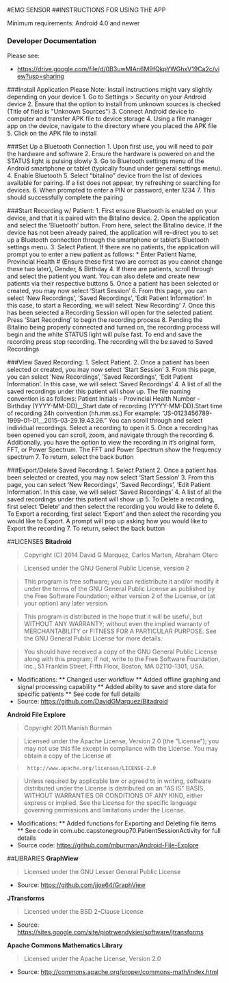 #EMG SENSOR
##INSTRUCTIONS FOR USING THE APP

Minimum requirements: Android 4.0 and newer

### Developer Documentation
Please see:
* https://drive.google.com/file/d/0B3uwMIAn6M9fQkpYWGhxV19Ca2c/view?usp=sharing

###Install Application
Please Note: Install instructions might vary slightly depending on your device
	1.	Go to Settings > Security on your Android device
	2.	Ensure that the option to install from unknown sources is checked (Title of field is "Unknown Sources")
	3.	Connect Android device to computer and transfer APK file to device storage
	4.	Using a file manager app on the device, navigate to the directory where you placed the APK file
	5.	Click on the APK file to install

###Set Up a Bluetooth Connection
	1.	Upon first use, you will need to pair the hardware and software 
	2.	Ensure the hardware is powered on and the STATUS light is pulsing slowly
	3.	Go to Bluetooth settings menu of the Android smartphone or tablet (typically found under general settings menu).
	4.	Enable Bluetooth 
	5.	Select “bitalino” device from the list of devices available for pairing. If a list does not appear, try refreshing or searching for devices. 
	6.	When prompted to enter a PIN or password, enter 1234
	7.	This should successfully complete the pairing 

###Start Recording w/ Patient:
	1.	First ensure Bluetooth is enabled on your device, and that it is paired with the Bitalino device. 
	2.	Open the application and select the ‘Bluetooth’ button. From here, select the Bitalino device. If the device has not been already paired, the application will re-direct you to set up a Bluetooth connection through the smartphone or tablet’s Bluetooth settings menu. 
	3.	Select Patient. If there are no patients, the application will prompt you to enter a new patient as follows:
		*	Enter Patient Name, Provincial Health # (Ensure these first two are correct as you cannot change these two later), Gender, & Birthday
	4.	If there are patients, scroll through and select the patient you want. You can also delete and create new patients via their respective buttons
	5.	Once a patient has been selected or created, you may now select ‘Start Session’
	6.	From this page, you can select ‘New Recordings’, ‘Saved Recordings’, ‘Edit Patient Information’. In this case, to start a Recording, we will select ‘New Recording’	
	7.	Once this has been selected a Recording Session will open for the selected patient. Press ‘Start Recording’ to begin the recording process
	8.	Pending the Bitalino being properly connected and turned on, the recording process will begin and the white STATUS light will pulse fast. To end and save the recording press stop recording. The recording will the be saved to Saved Recordings

###View Saved Recording:
	1.	Select Patient.
	2.	Once a patient has been selected or created, you may now select ‘Start Session’
	3.	From this page, you can select ‘New Recordings’, ‘Saved Recordings’, ‘Edit Patient Information’. In this case, we will select ‘Saved Recordings’
	4.	A list of all the saved recordings under this patient will show up. 
		The file naming convention is as follows:
			Patient Initials – Provincial Health Number – Birthday (YYYY-MM-DD)__Start date of recording (YYYY-MM-DD).Start time of recording 24h convention (hh.mm.ss.)
			For example: “JS-0123456789-1999-01-01__2015-03-29.19.43.26.”
			You can scroll through and select individual recordings. Select a recording to open it
	5.	Once a recording has been opened you can scroll, zoom, and navigate through the recording
	6.	Additionally, you have the option to view the recording in it’s original form, FFT, or Power Spectrum. The FFT and Power Spectrum show the frequency spectrum 
	7.	To return, select the back button

###Export/Delete Saved Recording:
	1.	Select Patient
	2.	Once a patient has been selected or created, you may now select ‘Start Session’
	3.	From this page, you can select ‘New Recordings’, ‘Saved Recordings’, ‘Edit Patient Information’. In this case, we will select ‘Saved Recordings’
	4.	A list of all the saved recordings under this patient will show up
	5.	To Delete a recording, first select ‘Delete’ and then select the recording you would like to delete
	6.	To Export a recording, first select ‘Export’ and then select the recording you would like to Export. A prompt will pop up asking how you would like to Export the recording
	7.	To return, select the back button
	

##LICENSES
**Bitadroid**
>	Copyright (C) 2014 David G Marquez, Carlos Marten, Abraham Otero

>	Licensed under the GNU General Public License, version 2

>	This program is free software; you can redistribute it and/or
>	modify it under the terms of the GNU General Public License
>	as published by the Free Software Foundation; either version 2
>	of the License, or (at your option) any later version.

>	This program is distributed in the hope that it will be useful,
>	but WITHOUT ANY WARRANTY; without even the implied warranty of
>	MERCHANTABILITY or FITNESS FOR A PARTICULAR PURPOSE.  See the
>	GNU General Public License for more details.

>	You should have received a copy of the GNU General Public License
>	along with this program; if not, write to the Free Software
>	Foundation, Inc., 51 Franklin Street, Fifth Floor, Boston, MA  02110-1301, USA.

* Modifications:
** Changed user workflow
** Added offline graphing and signal processing capability
** Added ability to save and store data for specific patients
** See code for full details
* Source: https://github.com/DavidGMarquez/Bitadroid


**Android File Explore**
>   Copyright 2011 Manish Burman

>  Licensed under the Apache License, Version 2.0 (the "License");
>  you may not use this file except in compliance with the License.
>  You may obtain a copy of the License at

>      http://www.apache.org/licenses/LICENSE-2.0

>   Unless required by applicable law or agreed to in writing, software
>   distributed under the License is distributed on an "AS IS" BASIS,
>   WITHOUT WARRANTIES OR CONDITIONS OF ANY KIND, either express or implied.
>   See the License for the specific language governing permissions and
>   limitations under the License.

* Modifications:
** Added functions for Exporting and Deleting file items
** See code in com.ubc.capstonegroup70.PatientSessionActivity for full details
* Source code: https://github.com/mburman/Android-File-Explore


##LIBRARIES
**GraphView**
>	Licensed under the GNU Lesser General Public License
* Source: https://github.com/jjoe64/GraphView


**JTransforms** 
> Licensed under the BSD 2-Clause License
* Source: https://sites.google.com/site/piotrwendykier/software/jtransforms

**Apache Commons Mathematics Library**
> Licensed under the Apache License, Version 2.0
* Source: http://commons.apache.org/proper/commons-math/index.html

